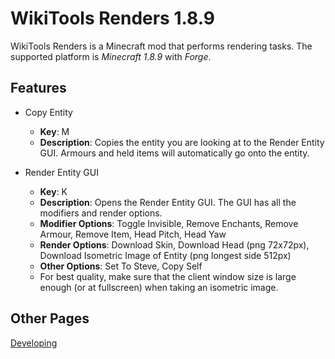 # WikiTools Renders 1.8.9

WikiTools Renders is a Minecraft mod that performs rendering tasks. The supported platform is _Minecraft 1.8.9_ with _Forge_.

## Features

- Copy Entity
  - **Key**: M
  - **Description**: Copies the entity you are looking at to the Render Entity GUI. Armours and held items will automatically go onto the entity.

- Render Entity GUI
  - **Key**: K
  - **Description**: Opens the Render Entity GUI. The GUI has all the modifiers and render options.
  - **Modifier Options**: Toggle Invisible, Remove Enchants, Remove Armour, Remove Item, Head Pitch, Head Yaw
  - **Render Options**: Download Skin, Download Head (png 72x72px), Download Isometric Image of Entity (png longest side 512px)
  - **Other Options**: Set To Steve, Copy Self
  - For best quality, make sure that the client window size is large enough (or at fullscreen) when taking an isometric image.

## Other Pages

[Developing](docs/developing.md)
